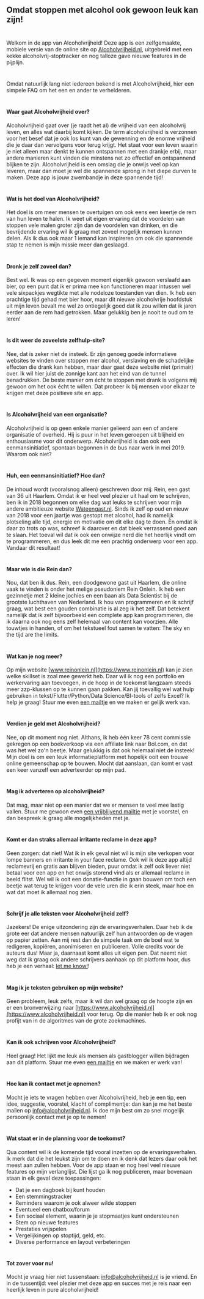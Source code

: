 ## Omdat stoppen met alcohol ook gewoon leuk kan zijn!

#  
#  
#  
Welkom in de app van Alcoholvrijheid! Deze app is een zelfgemaakte, mobiele versie van de online site op [Alcoholvrijheid.nl](https://www.alcoholvrijheid.nl), uitgebreid met een kekke alcoholvrij-stoptracker en nog talloze gave nieuwe features in de pijplijn. 
#  
Omdat natuurlijk lang niet iedereen bekend is met Alcoholvrijheid, hier een simpele FAQ om het een en ander te verhelderen.
#  
#  
#  
#### **Waar gaat Alcoholvrijheid over?**  
Alcoholvrijheid gaat over (je raadt het al) de vrijheid van een alcoholvrij leven, en alles wat daarbij komt kijken. De term alcoholvrijheid is verzonnen voor het besef dat je ook los kunt van de gewenning en de enorme vrijheid die je daar dan vervolgens voor terug krijgt. Het staat voor een leven waarin je niet alleen maar denkt te kunnen ontspannen met een drankje erbij, maar andere manieren kunt vinden die minstens net zo effectief en ontspannend blijken te zijn. Alcoholvrijheid is een omslag die je onwijs veel op kan leveren, maar dan moet je wel die spannende sprong in het diepe durven te maken. Deze app is jouw zwembandje in deze spannende tijd! 
#  
#  
#  
#### **Wat is het doel van Alcoholvrijheid?**  
Het doel is om meer mensen te overtuigen om ook eens een keertje de rem van hun leven te halen. Ik weet uit eigen ervaring dat de voordelen van stoppen vele malen groter zijn dan de voordelen van drinken, en die bevrijdende ervaring wil ik graag met zoveel mogelijk mensen kunnen delen. Als ik dus ook maar 1 iemand kan inspireren om ook die spannende stap te nemen is mijn missie meer dan geslaagd.
#  
#  
#  
#### **Dronk je zelf zoveel dan?**  
Best wel. Ik was op een gegeven moment eigenlijk gewoon verslaafd aan bier, op een punt dat ik er prima mee kon functioneren maar intussen wel vele sixpackjes wegtikte met alle nodeloze toestanden van dien. Ik heb een prachtige tijd gehad met bier hoor, maar dit nieuwe alcoholvrije hoofdstuk uit mijn leven bevalt me wel zo ontiegelijk goed dat ik zou willen dat ik jaren eerder aan de rem had getrokken. Maar gelukkig ben je nooit te oud om te leren!
#  
#  
#  
#### **Is dit weer de zoveelste zelfhulp-site?**
Nee, dat is zeker niet de insteek. Er zijn genoeg goede informatieve websites te vinden over stoppen mer alcohol, verslaving en de schadelijke effecten die drank kan hebben, maar daar gaat deze website niet (primair) over. Ik wil hier juist de zonnige kant aan het eind van de tunnel benadrukken. De beste manier om écht te stoppen met drank is volgens mij gewoon om het ook écht te willen. Dat probeer ik bij mensen voor elkaar te krijgen met deze positieve site en app. 
#  
#  
#  
#### **Is Alcoholvrijheid van een organisatie?**
Alcoholvrijheid is op geen enkele manier gelieerd aan een of andere organisatie of overheid. Hij is puur in het leven geroepen uit blijheid en enthousiasme voor dit onderwerp. Alcoholvrijheid is dan ook een eenmansinitiatief, spontaan begonnen in de bus naar werk in mei 2019. Waarom ook niet?
#  
#  
#  
#### **Huh, een eenmansinitiatief? Hoe dan?**
De inhoud wordt (vooralsnog alleen) geschreven door mij: Rein, een gast van 36 uit Haarlem. Omdat ik er heel veel plezier uit haal om te schrijven, ben ik in 2018 begonnen om elke dag wat leuks te schrijven voor mijn andere ambitieuze website [Wateengast.nl](https://www.wateengast.nl). Sinds ik zelf op oud en nieuw van 2018 voor een jaartje was gestopt met alcohol, had ik namelijk plotseling alle tijd, energie en motivatie om dit elke dag te doen. En omdat ik daar zo trots op was, schreef ik daarover en dat bleek verrassend goed aan te slaan. Het toeval wil dat ik ook een onwijze nerd die het heerlijk vindt om te programmeren, en dus leek dit me een prachtig onderwerp voor een app. Vandaar dit resultaat!
#  
#  
#  
#### **Maar wie is die Rein dan?**
Nou, dat ben ik dus. Rein, een doodgewone gast uit Haarlem, die online vaak te vinden is onder het melige pseudoniem Rein Onlein. Ik heb een gezinnetje met 2 kleine jochies en een baan als Data Scientist bij de grootste luchthaven van Nederland. Ik hou van programmeren en ik schrijf graag, wat best een gouden combinatie is al zeg ik het zelf. Dat betekent namelijk dat ik zelf bijvoorbeeld een complete app kan programmeren, die ik daarna ook nog eens zelf helemaal van content kan voorzien. Alle touwtjes in handen, of om het tekstueel fout samen te vatten: The sky en the tijd are the limits.
#  
#  
#  
#### **Wat kan je nog meer?**
Op mijn website [www.reinonlein.nl](https://www.reinonlein.nl) kan je zien welke skillset is zoal mee gewerkt heb. Daar wil ik nog een portfolio en werkervaring aan toevoegen, in de hoop in de toekomst langzaam steeds meer zzp-klussen op te kunnen gaan pakken. Kan jij toevallig wel wat hulp gebruiken in tekst/Flutter/Python/Data Science/BI-tools of zelfs Excel? Ik help je graag! Stuur me even [een mailtje](mailto:info@alcoholvrijheid.nl) en we maken er gelijk werk van.
#  
#  
#  
#### **Verdien je geld met Alcoholvrijheid?**
Nee, op dit moment nog niet. Althans, ik heb één keer 78 cent commissie gekregen op een boekverkoop via een affiliate link naar Bol.com, en dat was het wel zo'n beetje. Maar gelukkig is dat ook helemaal niet de insteek! Mijn doel is om een leuk informatieplatform met hopelijk ooit een trouwe online gemeenschap op te bouwen. Mocht dat aanslaan, dan komt er vast een keer vanzelf een adverteerder op mijn pad. 
#  
#  
#  
#### **Mag ik adverteren op alcoholvrijheid?**
Dat mag, maar niet op een manier dat we er mensen te veel mee lastig vallen. Stuur me gewoon even [een vrijblijvend mailtje](mailto:info@alcoholvrijheid.nl) met je voorstel, en dan bespreek ik graag alle mogelijkheden met je.
#  
#  
#  
#### **Komt er dan straks allemaal irritante reclame in deze app?**
Geen zorgen: dat niet! Wat ik in elk geval niet wil is mijn site verkopen voor lompe banners en irritante in your face reclame. Ook wil ik deze app altijd reclamevrij en gratis aan blijven bieden, puur omdat ik zelf ook liever niet betaal voor een app en het onwijs storend vind als er allemaal reclame in beeld flitst. Wel wil ik ooit een donatie-functie in gaan bouwen om toch een beetje wat terug te krijgen voor de vele uren die ik erin steek, maar hoe en wat dat moet ik allemaal nog zien.

#  
#  
#  
#### **Schrijf je alle teksten voor Alcoholvrijheid zelf?**
Jazekers! De enige uitzondering zijn de ervaringsverhalen. Daar heb ik de grote eer dat andere mensen natuurlijk zelf hun antwoorden op de vragen op papier zetten. Aan mij rest dan de simpele taak om de boel wat te redigeren, kopiëren, anonimiseren en publiceren. Volle credits voor de auteurs dus! Maar ja, daarnaast komt alles uit eigen pen. Dat neemt niet weg dat ik graag ook andere schrijvers aanhaak op dit platform hoor, dus heb je een verhaal: [let me know!](mailto:info@alcoholvrijheid.nl)!
#  
#  
#  
#### **Mag ik je teksten gebruiken op mijn website?**
Geen probleem, leuk zelfs, maar ik wil dan wel graag op de hoogte zijn en er een bronverwijzing naar [https://www.alcoholvrijheid.nl](https://www.alcoholvrijheid.nl) voor terug. Op die manier heb ik er ook nog profijt van in de algoritmes van de grote zoekmachines.
#  
#  
#  
#### **Kan ik ook schrijven voor Alcoholvrijheid?**
Heel graag! Het lijkt me leuk als mensen als gastblogger willen bijdragen aan dit platform. Stuur me even [een mailtje](mailto:info@alcoholvrijheid.nl) en we maken er werk van!
#  
#  
#  
#### **Hoe kan ik contact met je opnemen?**
Mocht je iets te vragen hebben over Alcoholvrijheid, heb je een tip, een idee, suggestie, voorstel, klacht of complimentje: dan kan je me het beste mailen op [info@alcoholvrijheid.nl](mailto:info@alcoholvrijheid.nl). Ik doe mijn best om zo snel mogelijk persoonlijk contact met je op te nemen!
#  
#  
#  
#### **Wat staat er in de planning voor de toekomst?**
Qua content wil ik de komende tijd vooral inzetten op de ervaringsverhalen. Ik merk dat die het leukst zijn om te doen en ik denk dat lezers daar ook het meest aan zullen hebben. Voor de app staan er nog heel veel nieuwe features op mijn verlanglijst. Die lijst ga ik nog publiceren, maar bovenaan staan in elk geval deze toepassingen:

- Dat je een dagboek bij kunt houden
- Een stemmingstracker
- Reminders waarom je ook alweer wilde stoppen
- Eventueel een chatbox/forum
- Een sociaal element, waarin je je stopmaatjes kunt ondersteunen
- Stem op nieuwe features
- Prestaties vrijspelen
- Vergelijkingen op stoptijd, geld, etc.
- Diverse performance en layout verbeteringen
#  
#  
#  
#### **Tot zover voor nu!**
Mocht je vraag hier niet tussenstaan: [info@alcoholvrijheid.nl](mailto:info@alcoholvrijheid.nl) is je vriend. En in de tussentijd: veel plezier met deze app en succes met je reis naar een heerlijk leven in pure alcoholvrijheid!
#  
#  
#  